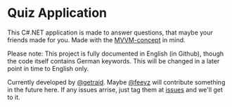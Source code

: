 # Quiz Application
This C#.NET application is made to answer questions, that maybe your friends made for you.
Made with the [MVVM-concept](https://de.wikipedia.org/wiki/Model_View_ViewModel) in mind.

Please note: This project is fully documented in English (in Github), though the code itself contains German keywords.
This will be changed in a later point in time to English only. 

Currently developed by [@getraid](https://github.com/getraid).
Maybe [@feeyz](https://github.com/Feeyz) will contribute something in the future here.
If any issues arrise, just tag them at [issues](https://github.com/getraid/QuizApplication/issues) and we'll get to it.
 
